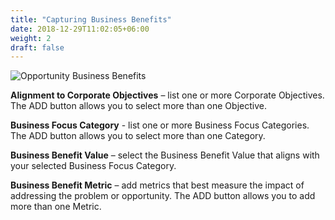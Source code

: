 ```yaml
---
title: "Capturing Business Benefits"
date: 2018-12-29T11:02:05+06:00
weight: 2
draft: false
---
```


![Opportunity Business Benefits](/images/capture_business_benefits.png "Opportunity Business Benefits")

**Alignment to Corporate Objectives** – list one or more Corporate Objectives.  The ADD button allows you to select more than one Objective.

**Business Focus Category** - list one or more Business Focus Categories.  The ADD button allows you to select more than one Category.

**Business Benefit Value** – select the Business Benefit Value that aligns with your selected Business Focus Category.

**Business Benefit Metric** – add metrics that best measure the impact of addressing the problem or opportunity. The ADD button allows you to add more than one Metric.
